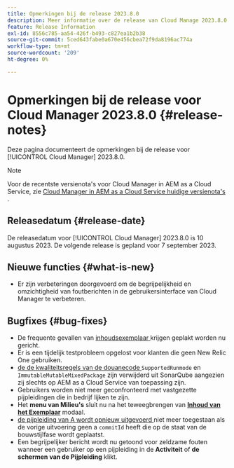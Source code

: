 ```yaml
---
title: Opmerkingen bij de release 2023.8.0
description: Meer informatie over de release van Cloud Manage 2023.8.0.
feature: Release Information
exl-id: 8556c785-aa54-426f-b493-c827ea1b2b38
source-git-commit: 5ced643fabe0a670e456cbea72f9da8196ac774a
workflow-type: tm+mt
source-wordcount: '209'
ht-degree: 0%

---
```


# Opmerkingen bij de release voor Cloud Manager 2023.8.0 {#release-notes}

Deze pagina documenteert de opmerkingen bij de release voor [!UICONTROL Cloud Manager] 2023.8.0.

>[!NOTE]
>
>Voor de recentste versienota&#39;s voor Cloud Manager in AEM as a Cloud Service, zie [ Cloud Manager in AEM as a Cloud Service huidige versienota&#39;s ](https://experienceleague.adobe.com/nl/docs/experience-manager-cloud-service/content/release-notes/cloud-manager/current).

## Releasedatum {#release-date}

De releasedatum voor [!UICONTROL Cloud Manager] 2023.8.0 is 10 augustus 2023. De volgende release is gepland voor 7 september 2023.

## Nieuwe functies {#what-is-new}

* Er zijn verbeteringen doorgevoerd om de begrijpelijkheid en omzichtigheid van foutberichten in de gebruikersinterface van Cloud Manager te verbeteren.

## Bugfixes {#bug-fixes}

* De frequente gevallen van [ inhoudsexemplaar ](/help/using/content-copy.md) krijgen geplakt worden nu gericht.
* Er is een tijdelijk testprobleem opgelost voor klanten die geen New Relic One gebruiken.
* [ de de kwaliteitsregels van de douanecode ](/help/using/custom-code-quality-rules.md) `SupportedRunmode` en `ImmutableMutableMixedPackage` zijn verwijderd uit SonarQube aangezien zij slechts op AEM as a Cloud Service van toepassing zijn.
* Gebruikers worden niet meer geconfronteerd met vastgezette pijpleidingen die in bedrijf lijken te zijn.
* Het **menu van Milieu&#39;s** sluit nu na het teweegbrengen van **[Inhoud van het Exemplaar](/help/using/content-copy.md)** modaal.
* [ de pijpleiding van A wordt opnieuw uitgevoerd ](/help/using/code-deployment.md#reexecute-deployment) niet meer toegestaan als de vorige uitvoering geen a `commitId` heeft die op de staat van de bouwstijlfase wordt geplaatst.
* Een begrijpelijker bericht wordt nu getoond voor zeldzame fouten wanneer een gebruiker op een pijpleiding in de **Activiteit** of **de schermen van de Pijpleiding** klikt.

